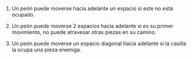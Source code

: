 1. Un peón puede moverse hacia adelante un espacio si este no está ocupado.

2. Un peón puede moverse 2 espacios hacia adelante si es su primer movimiento, no puede atravesar otras piezas
en su camino.

3. Un peón puede moverse un espacio diagonal hacia adelante si la casilla la ocupa una pieza enemiga.
